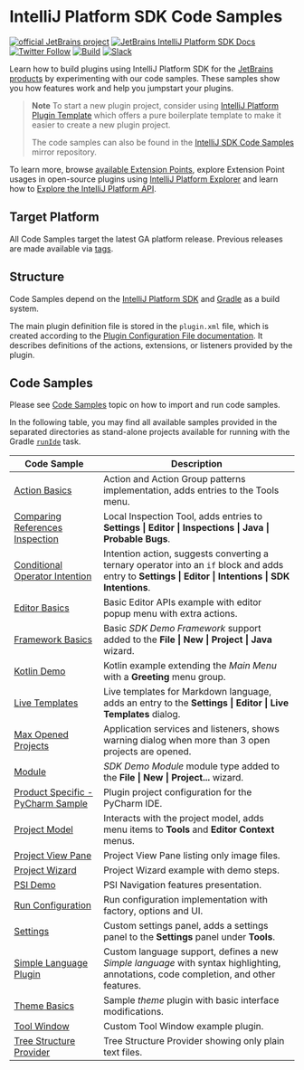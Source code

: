 # IntelliJ Platform SDK Code Samples

[![official JetBrains project](https://jb.gg/badges/official-flat-square.svg)][jb:github]
[![JetBrains IntelliJ Platform SDK Docs](https://jb.gg/badges/docs.svg?style=flat-square)][jb:docs]
[![Twitter Follow](https://img.shields.io/twitter/follow/JBPlatform?style=flat-square&logo=twitter)][jb:twitter]
[![Build](https://img.shields.io/github/actions/workflow/status/JetBrains/intellij-sdk-docs/code-samples.yml?branch=main&style=flat-square)][gh:workflow-code-samples]
[![Slack](https://img.shields.io/badge/Slack-%23intellij--platform-blue?style=flat-square&logo=Slack)][jb:slack]

Learn how to build plugins using IntelliJ Platform SDK for the [JetBrains products][jb:products] by experimenting with our code samples.
These samples show you how features work and help you jumpstart your plugins.

> **Note**
> To start a new plugin project, consider using [IntelliJ Platform Plugin Template][gh:template] which offers a pure boilerplate template to make it easier to create a new plugin project.
>
> The code samples can also be found in the [IntelliJ SDK Code Samples](https://github.com/JetBrains/intellij-sdk-code-samples) mirror repository.

To learn more, browse [available Extension Points][docs:eps], explore Extension Point usages in open-source plugins using [IntelliJ Platform Explorer](https://jb.gg/ipe) and learn how to [Explore the IntelliJ Platform API][docs:explore-api].

## Target Platform

All Code Samples target the latest GA platform release.
Previous releases are made available via [tags](https://github.com/JetBrains/intellij-sdk-code-samples/tags).

## Structure

Code Samples depend on the [IntelliJ Platform SDK][docs] and [Gradle][docs:gradle] as a build system.

The main plugin definition file is stored in the `plugin.xml` file, which is created according to the [Plugin Configuration File documentation][docs:plugin.xml].
It describes definitions of the actions, extensions, or listeners provided by the plugin.

## Code Samples

Please see [Code Samples][docs:code-samples] topic on how to import and run code samples.

In the following table, you may find all available samples provided in the separated directories as stand-alone projects available for running with the Gradle [`runIde`](tools_gradle_intellij_plugin.md#tasks-runide) task.

| Code Sample                                                            | Description                                                                                                                                                       |
|------------------------------------------------------------------------|-------------------------------------------------------------------------------------------------------------------------------------------------------------------|
| [Action Basics](./action_basics)                                       | Action and Action Group patterns implementation, adds entries to the Tools menu.                                                                                  |
| [Comparing References Inspection](./comparing_references_inspection)   | Local Inspection Tool, adds entries to **Settings &#124; Editor &#124; Inspections &#124; Java &#124; Probable Bugs**.                                            |
| [Conditional Operator Intention](./conditional_operator_intention)     | Intention action, suggests converting a ternary operator into an `if` block and adds entry to **Settings &#124; Editor &#124; Intentions &#124; SDK Intentions**. |
| [Editor Basics](./editor_basics)                                       | Basic Editor APIs example with editor popup menu with extra actions.                                                                                              |
| [Framework Basics](./framework_basics)                                 | Basic *SDK Demo Framework* support added to the **File &#124; New &#124; Project &#124; Java** wizard.                                                            |
| [Kotlin Demo](./kotlin_demo)                                           | Kotlin example extending the *Main Menu* with a **Greeting** menu group.                                                                                          |
| [Live Templates](./live_templates)                                     | Live templates for Markdown language, adds an entry to the **Settings &#124; Editor &#124; Live Templates** dialog.                                               |
| [Max Opened Projects](./max_opened_projects)                           | Application services and listeners, shows warning dialog when more than 3 open projects are opened.                                                               |
| [Module](./module)                                                     | *SDK Demo Module* module type added to the **File &#124; New &#124; Project...** wizard.                                                                          |
| [Product Specific - PyCharm Sample](./product_specific/pycharm_basics) | Plugin project configuration for the PyCharm IDE.                                                                                                                 |
| [Project Model](./project_model)                                       | Interacts with the project model, adds menu items to **Tools** and **Editor Context** menus.                                                                      |
| [Project View Pane](./project_view_pane)                               | Project View Pane listing only image files.                                                                                                                       |
| [Project Wizard](./project_wizard)                                     | Project Wizard example with demo steps.                                                                                                                           |
| [PSI Demo](./psi_demo)                                                 | PSI Navigation features presentation.                                                                                                                             |
| [Run Configuration](./run_configuration)                               | Run configuration implementation with factory, options and UI.                                                                                                    |
| [Settings](./settings)                                                 | Custom settings panel, adds a settings panel to the **Settings** panel under **Tools**.                                                                           |
| [Simple Language Plugin](./simple_language_plugin)                     | Custom language support, defines a new *Simple language* with syntax highlighting, annotations, code completion, and other features.                              |
| [Theme Basics](./theme_basics)                                         | Sample *theme* plugin with basic interface modifications.                                                                                                         |
| [Tool Window](./tool_window)                                           | Custom Tool Window example plugin.                                                                                                                                |
| [Tree Structure Provider](./tree_structure_provider)                   | Tree Structure Provider showing only plain text files.                                                                                                            |

[gh:workflow-code-samples]: https://github.com/JetBrains/intellij-sdk-docs/actions/workflows/code-samples.yml
[gh:template]: https://github.com/JetBrains/intellij-platform-plugin-template

[jb:github]: https://github.com/JetBrains/.github/blob/main/profile/README.md
[jb:docs]: https://plugins.jetbrains.com/docs/intellij/
[jb:products]: https://www.jetbrains.com/products.html
[jb:slack]: https://plugins.jetbrains.com/slack
[jb:twitter]: https://twitter.com/JBPlatform

[docs]: https://plugins.jetbrains.com/docs/intellij/
[docs:code-samples]: https://plugins.jetbrains.com/docs/intellij/code-samples.html
[docs:eps]: https://plugins.jetbrains.com/docs/intellij/extension-point-list.html
[docs:gradle]: https://plugins.jetbrains.com/docs/intellij/gradle-build-system.html
[docs:plugin.xml]: https://plugins.jetbrains.com/docs/intellij/plugin-configuration-file.html
[docs:explore-api]: https://plugins.jetbrains.com/docs/intellij/explore-api.html
